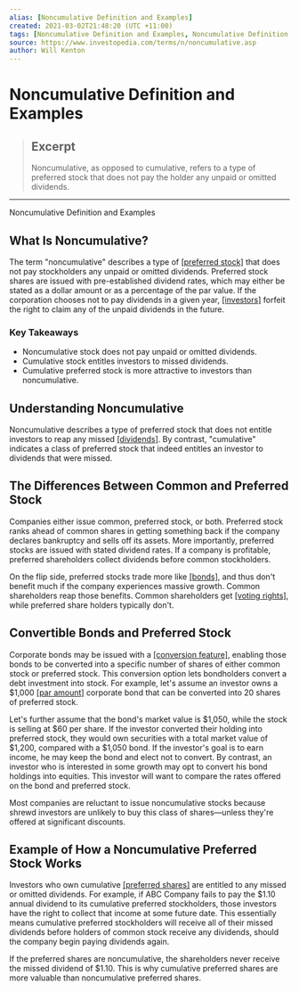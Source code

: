 ```yaml
---
alias: [Noncumulative Definition and Examples]
created: 2021-03-02T21:48:20 (UTC +11:00)
tags: [Noncumulative Definition and Examples, Noncumulative Definition and Examples]
source: https://www.investopedia.com/terms/n/noncumulative.asp
author: Will Kenton
---
```


# Noncumulative Definition and Examples

> ## Excerpt
> Noncumulative, as opposed to cumulative, refers to a type of preferred stock that does not pay the holder any unpaid or omitted dividends.

---

Noncumulative Definition and Examples
## What Is Noncumulative?

The term "noncumulative" describes a type of [[preferred stock]](https://www.investopedia.com/terms/p/preferredstock.asp) that does not pay stockholders any unpaid or omitted dividends. Preferred stock shares are issued with pre-established dividend rates, which may either be stated as a dollar amount or as a percentage of the par value. If the corporation chooses not to pay dividends in a given year, [[investors]](https://www.investopedia.com/terms/i/investor.asp) forfeit the right to claim any of the unpaid dividends in the future.

### Key Takeaways

-   Noncumulative stock does not pay unpaid or omitted dividends.
-   Cumulative stock entitles investors to missed dividends.
-   Cumulative preferred stock is more attractive to investors than noncumulative.

## Understanding Noncumulative

Noncumulative describes a type of preferred stock that does not entitle investors to reap any missed [[dividends]](https://www.investopedia.com/terms/d/dividend.asp). By contrast, "cumulative" indicates a class of preferred stock that indeed entitles an investor to dividends that were missed.

## The Differences Between Common and Preferred Stock

Companies either issue common, preferred stock, or both. Preferred stock ranks ahead of common shares in getting something back if the company declares bankruptcy and sells off its assets. More importantly, preferred stocks are issued with stated dividend rates. If a company is profitable, preferred shareholders collect dividends before common stockholders.

On the flip side, preferred stocks trade more like [[bonds]](https://www.investopedia.com/terms/b/bond.asp), and thus don't benefit much if the company experiences massive growth. Common shareholders reap those benefits. Common shareholders get [[voting rights]](https://www.investopedia.com/terms/v/votingright.asp), while preferred share holders typically don't.

## Convertible Bonds and Preferred Stock

Corporate bonds may be issued with a [[conversion feature]](https://www.investopedia.com/terms/c/convertiblebond.asp), enabling those bonds to be converted into a specific number of shares of either common stock or preferred stock. This conversion option lets bondholders convert a debt investment into stock. For example, let's assume an investor owns a $1,000 [[par amount]](https://www.investopedia.com/terms/p/parvalue.asp) corporate bond that can be converted into 20 shares of preferred stock.

Let's further assume that the bond's market value is $1,050, while the stock is selling at $60 per share. If the investor converted their holding into preferred stock, they would own securities with a total market value of $1,200, compared with a $1,050 bond. If the investor's goal is to earn income, he may keep the bond and elect not to convert. By contrast, an investor who is interested in some growth may opt to convert his bond holdings into equities. This investor will want to compare the rates offered on the bond and preferred stock.

Most companies are reluctant to issue noncumulative stocks because shrewd investors are unlikely to buy this class of shares—unless they're offered at significant discounts.

## Example of How a Noncumulative Preferred Stock Works

Investors who own cumulative [[preferred shares]](https://www.investopedia.com/video/play/preferred-stock-vs-common-stock/) are entitled to any missed or omitted dividends. For example, if ABC Company fails to pay the $1.10 annual dividend to its cumulative preferred stockholders, those investors have the right to collect that income at some future date. This essentially means cumulative preferred stockholders will receive all of their missed dividends before holders of common stock receive any dividends, should the company begin paying dividends again.

If the preferred shares are noncumulative, the shareholders never receive the missed dividend of $1.10. This is why cumulative preferred shares are more valuable than noncumulative preferred shares.
